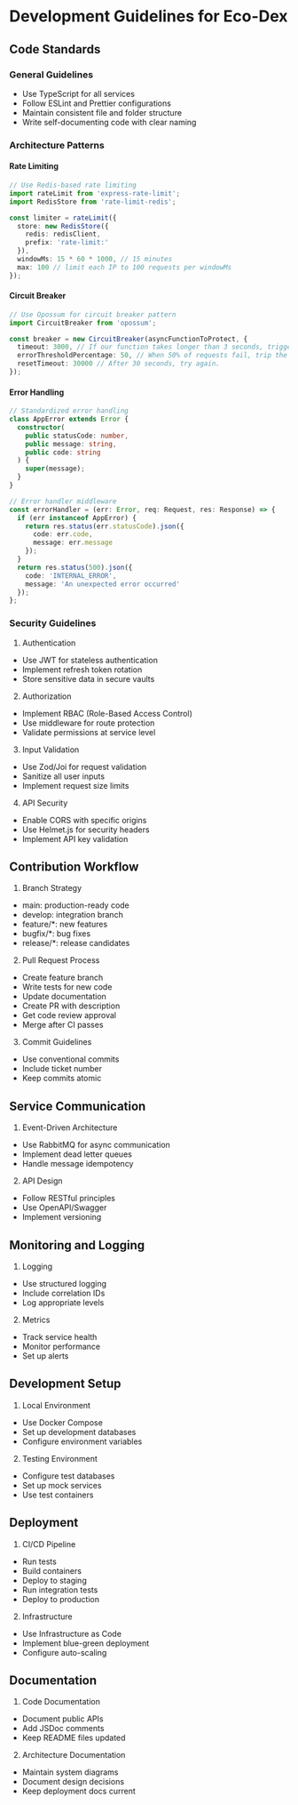 # Development Guidelines for Eco-Dex

## Code Standards

### General Guidelines
- Use TypeScript for all services
- Follow ESLint and Prettier configurations
- Maintain consistent file and folder structure
- Write self-documenting code with clear naming

### Architecture Patterns

#### Rate Limiting
```typescript
// Use Redis-based rate limiting
import rateLimit from 'express-rate-limit';
import RedisStore from 'rate-limit-redis';

const limiter = rateLimit({
  store: new RedisStore({
    redis: redisClient,
    prefix: 'rate-limit:'
  }),
  windowMs: 15 * 60 * 1000, // 15 minutes
  max: 100 // limit each IP to 100 requests per windowMs
});
```

#### Circuit Breaker
```typescript
// Use Opossum for circuit breaker pattern
import CircuitBreaker from 'opossum';

const breaker = new CircuitBreaker(asyncFunctionToProtect, {
  timeout: 3000, // If our function takes longer than 3 seconds, trigger a failure
  errorThresholdPercentage: 50, // When 50% of requests fail, trip the circuit
  resetTimeout: 30000 // After 30 seconds, try again.
});
```

#### Error Handling
```typescript
// Standardized error handling
class AppError extends Error {
  constructor(
    public statusCode: number,
    public message: string,
    public code: string
  ) {
    super(message);
  }
}

// Error handler middleware
const errorHandler = (err: Error, req: Request, res: Response) => {
  if (err instanceof AppError) {
    return res.status(err.statusCode).json({
      code: err.code,
      message: err.message
    });
  }
  return res.status(500).json({
    code: 'INTERNAL_ERROR',
    message: 'An unexpected error occurred'
  });
};
```

### Security Guidelines

1. Authentication
- Use JWT for stateless authentication
- Implement refresh token rotation
- Store sensitive data in secure vaults

2. Authorization
- Implement RBAC (Role-Based Access Control)
- Use middleware for route protection
- Validate permissions at service level

3. Input Validation
- Use Zod/Joi for request validation
- Sanitize all user inputs
- Implement request size limits

4. API Security
- Enable CORS with specific origins
- Use Helmet.js for security headers
- Implement API key validation

## Contribution Workflow

1. Branch Strategy
- main: production-ready code
- develop: integration branch
- feature/*: new features
- bugfix/*: bug fixes
- release/*: release candidates

2. Pull Request Process
- Create feature branch
- Write tests for new code
- Update documentation
- Create PR with description
- Get code review approval
- Merge after CI passes

3. Commit Guidelines
- Use conventional commits
- Include ticket number
- Keep commits atomic

## Service Communication

1. Event-Driven Architecture
- Use RabbitMQ for async communication
- Implement dead letter queues
- Handle message idempotency

2. API Design
- Follow RESTful principles
- Use OpenAPI/Swagger
- Implement versioning

## Monitoring and Logging

1. Logging
- Use structured logging
- Include correlation IDs
- Log appropriate levels

2. Metrics
- Track service health
- Monitor performance
- Set up alerts

## Development Setup

1. Local Environment
- Use Docker Compose
- Set up development databases
- Configure environment variables

2. Testing Environment
- Configure test databases
- Set up mock services
- Use test containers

## Deployment

1. CI/CD Pipeline
- Run tests
- Build containers
- Deploy to staging
- Run integration tests
- Deploy to production

2. Infrastructure
- Use Infrastructure as Code
- Implement blue-green deployment
- Configure auto-scaling

## Documentation

1. Code Documentation
- Document public APIs
- Add JSDoc comments
- Keep README files updated

2. Architecture Documentation
- Maintain system diagrams
- Document design decisions
- Keep deployment docs current